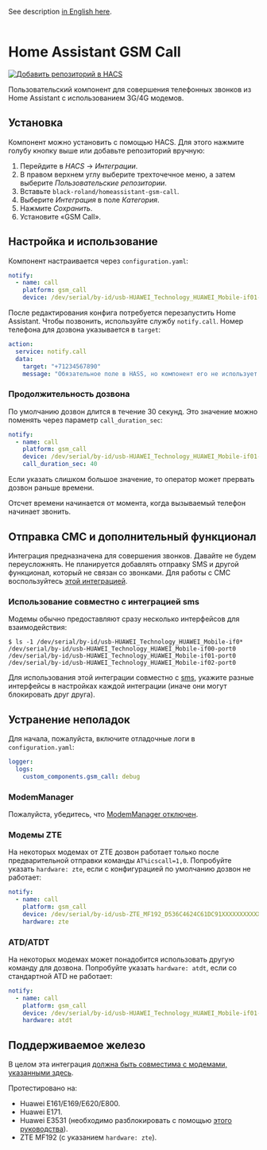 See description [in English here](./README.md).
<br>
<br>

# Home Assistant GSM Call

[![Добавить репозиторий в HACS](https://my.home-assistant.io/badges/hacs_repository.svg)](https://my.home-assistant.io/redirect/hacs_repository/?owner=black-roland&repository=homeassistant-gsm-call&category=integration)

Пользовательский компонент для совершения телефонных звонков из Home Assistant с использованием 3G/4G модемов.

## Установка

Компонент можно установить с помощью HACS. Для этого нажмите голубу кнопку выше или добавьте репозиторий вручную:

1. Перейдите в _HACS_ → _Интеграции_.
1. В правом верхнем углу выберите трехточечное меню, а затем выберите _Пользовательские репозитории_.
1. Вставьте `black-roland/homeassistant-gsm-call`.
1. Выберите _Интеграция_ в поле _Категория_.
1. Нажмите _Сохранить_.
1. Установите «GSM Call».

## Настройка и использование

Компонент настраивается через `configuration.yaml`:

```yaml
notify:
  - name: call
    platform: gsm_call
    device: /dev/serial/by-id/usb-HUAWEI_Technology_HUAWEI_Mobile-if01-port0 # путь до модема
```

После редактирования конфига потребуется перезапустить Home Assistant. Чтобы позвонить, используйте службу `notify.call`. Номер телефона для дозвона указывается в `target`:

```yaml
action:
  service: notify.call
  data:
    target: "+71234567890"
    message: "Обязательное поле в HASS, но компонент его не использует — можете указать любой текст"
```

### Продолжительность дозвона

По умолчанию дозвон длится в течение 30 секунд. Это значение можно поменять через параметр `call_duration_sec`:

```yaml
notify:
  - name: call
    platform: gsm_call
    device: /dev/serial/by-id/usb-HUAWEI_Technology_HUAWEI_Mobile-if01-port0
    call_duration_sec: 40
```

Если указать слишком большое значение, то оператор может прервать дозвон раньше времени.

Отсчет времени начинается от момента, когда вызываемый телефон начинает звонить.

## Отправка СМС и дополнительный функционал

Интеграция предназначена для совершения звонков. Давайте не будем переусложнять. Не планируется добавлять отправку SMS и другой функционал, который не связан со звонками. Для работы с СМС воспользуйтесь [этой интеграцией](https://www.home-assistant.io/integrations/sms/).

### Использование совместно с интеграцией sms

Модемы обычно предоставляют сразу несколько интерфейсов для взаимодействия:

```shell
$ ls -1 /dev/serial/by-id/usb-HUAWEI_Technology_HUAWEI_Mobile-if0*
/dev/serial/by-id/usb-HUAWEI_Technology_HUAWEI_Mobile-if00-port0
/dev/serial/by-id/usb-HUAWEI_Technology_HUAWEI_Mobile-if01-port0
/dev/serial/by-id/usb-HUAWEI_Technology_HUAWEI_Mobile-if02-port0
```

Для использования этой интеграции совместно с [sms](https://www.home-assistant.io/integrations/sms/), укажите разные интерфейсы в настройках каждой интеграции (иначе они могут блокировать друг друга).

## Устранение неполадок

Для начала, пожалуйста, включите отладочные логи в `configuration.yaml`:

```yaml
logger:
  logs:
    custom_components.gsm_call: debug
```

### ModemManager

Пожалуйста, убедитесь, что [ModemManager отключен](https://askubuntu.com/questions/216114/how-can-i-remove-modem-manager-from-boot/612646).


### Модемы ZTE

На некоторых модемах от ZTE дозвон работает только после предварительной отправки команды `AT%icscall=1,0`. Попробуйте указать `hardware: zte`, если с конфигурацией по умолчанию дозвон не работает:

```yaml
notify:
  - name: call
    platform: gsm_call
    device: /dev/serial/by-id/usb-ZTE_MF192_D536C4624C61DC91XXXXXXXXXXXXXXXXXXXXXXXX-if00
    hardware: zte
```

### ATD/ATDT

На некоторых модемах может понадобится использовать другую команду для дозвона. Попробуйте указать `hardware: atdt`, если со стандартной ATD не работает:

```yaml
notify:
  - name: call
    platform: gsm_call
    device: /dev/serial/by-id/usb-HUAWEI_Technology_HUAWEI_Mobile-if01-port0
    hardware: atdt
```

## Поддерживаемое железо

В целом эта интеграция [должна быть совместима с модемами, указанными здесь](https://www.home-assistant.io/integrations/sms/#list-of-modems-known-to-work).

Протестировано на:

- Huawei E161/E169/E620/E800.
- Huawei E171.
- Huawei E3531 (необходимо разблокировать с помощью [этого руководства](http://blog.asiantuntijakaveri.fi/2015/07/convert-huawei-e3372h-153-from.html)).
- ZTE MF192 (с указанием `hardware: zte`).
